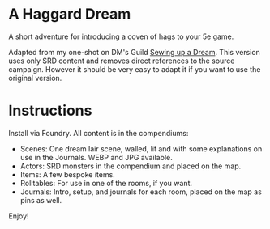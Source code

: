 # A Haggard Dream
A short adventure for introducing a coven of hags to your 5e game.

Adapted from my one-shot on DM's Guild [Sewing up a Dream](https://www.dmsguild.com/product/359199/Sewing-up-a-Dream?affiliate_id=18983).  This version uses only SRD content and removes direct references to the source campaign.  However it should be very easy to adapt it if you want to use the original version.

# Instructions
Install via Foundry.  All content is in the compendiums:
- Scenes: One dream lair scene, walled, lit and with some explanations on use in the Journals.  WEBP and JPG available.
- Actors: SRD monsters in the compendium and placed on the map.
- Items: A few bespoke items.
- Rolltables: For use in one of the rooms, if you want.
- Journals: Intro, setup, and journals for each room, placed on the map as pins as well.

Enjoy!
